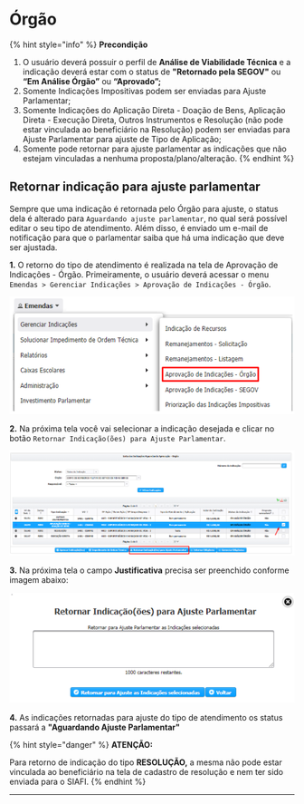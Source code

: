 # Órgão



{% hint style="info" %}
**Precondição**

1. O usuário deverá possuir o perfil de **Análise de Viabilidade Técnica** e a indicação deverá estar com o status de **"Retornado pela SEGOV"** ou **“Em Análise Órgão”** ou **“Aprovado”;**
2. Somente Indicações Impositivas podem ser enviadas para Ajuste Parlamentar;
3. Somente Indicações do Aplicação Direta - Doação de Bens, Aplicação Direta - Execução Direta, Outros Instrumentos e Resolução (não pode estar vinculada ao beneficiário na Resolução) podem ser enviadas para Ajuste Parlamentar para ajuste de Tipo de Aplicação;
4. Somente pode retornar para ajuste parlamentar as indicações que não estejam vinculadas a nenhuma proposta/plano/alteração.
{% endhint %}

## Retornar indicação para ajuste parlamentar

Sempre que uma indicação é retornada pelo Órgão para ajuste, o status dela é alterado para `Aguardando ajuste parlamentar`, no qual será possível editar o seu tipo de atendimento. Além disso, é enviado um e-mail de notificação para que o parlamentar saiba que há uma indicação que deve ser ajustada.

**1.** O retorno do tipo de atendimento é realizada na tela de Aprovação de Indicações - Órgão. Primeiramente, o usuário deverá acessar o menu `Emendas > Gerenciar Indicações > Aprovação de Indicações - Órgão`.

![](<../../.gitbook/assets/image (441).png>)

&#x20; **2.** Na próxima tela você vai selecionar a indicação desejada e clicar no botão `Retornar Indicação(ões) para Ajuste Parlamentar`.

![](<../../.gitbook/assets/image (421).png>)

**3.** Na próxima tela o campo **Justificativa** precisa ser preenchido conforme imagem abaixo:

![](<../../.gitbook/assets/image (432) (1).png>)

**4.** As indicações retornadas para ajuste do tipo de atendimento os status passará  a  **"Aguardando Ajuste Parlamentar"**&#x20;

{% hint style="danger" %}
**ATENÇÃO:**

Para retorno de indicação do tipo **RESOLUÇÃO,** a mesma não pode estar vinculada ao beneficiário na tela de cadastro de resolução e nem ter sido enviada para o SIAFI.
{% endhint %}

****
